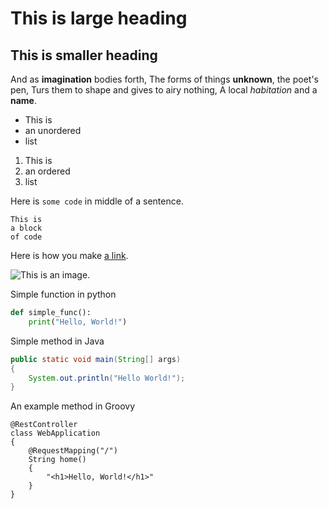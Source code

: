 # This is large heading

## This is smaller heading

And as **imagination** bodies forth,
The forms of things **unknown**, the poet's pen,
Turs them to shape and gives to airy nothing,
A local *habitation* and a **name**.

- This is
- an unordered
- list

1. This is 
2. an ordered
3. list


Here is `some code` in middle of a sentence.

```
This is
a block
of code
```

Here is how you make [a link](https://www.wikipedia.org/).

![This is an image.](https://github.com/yihui/xaringan/releases/download/v0.0.2/karl-moustache.jpg)

Simple function in python

```python
def simple_func():
    print("Hello, World!")
```
Simple method in Java
```java
public static void main(String[] args)
{
    System.out.println("Hello World!");
}
````

An example method in Groovy
```
@RestController
class WebApplication
{
	@RequestMapping("/")
	String home()
	{
		"<h1>Hello, World!</h1>"
	}
}
```
